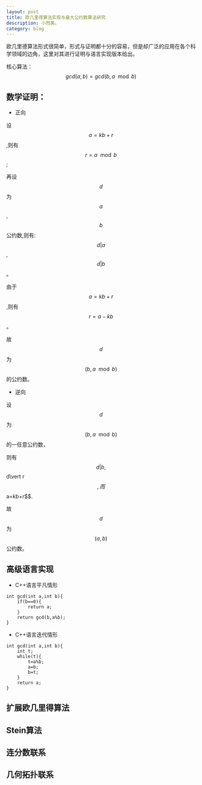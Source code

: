 ```yaml
---
layout: post
title: 欧几里得算法实现与最大公约数算法研究
description: 小而美。
category: blog
---
```


欧几里德算法形式很简单，形式与证明都十分的容易，但是却广泛的应用在各个科学领域的边角，这里对其进行证明与语言实现版本给出。

核心算法：$$gcd(a,b)=gcd(b,a\mod b)$$

数学证明：
--

- 正向

设$$a=kb+r$$,则有$$r=a\mod b$$;

再设$$d$$为$$a$$,$$b$$公约数,则有:$$d\vert a$$,$$d\vert b$$。

由于$$a=kb+r$$,则有$$r=a-kb$$。

故$$d$$为$$(b,a\mod b)$$的公约数。

- 逆向

设$$d$$为$$(b,a\mod b)$$的一任意公约数，

则有$$d\vert b,$$d\vert r$$,而$$a=kb+r$$.

故$$d$$为$$(a,b)$$公约数。

高级语言实现
--

- C++语言平凡情形

~~~
int gcd(int a,int b){
    if(b==0){
        return a;
    }
    return gcd(b,a%b);
}
~~~

- C++语言迭代情形

~~~
int gcd(int a,int b){
    int t;
    while(t){
        t=a%b;
        a=b;
        b=t;
    }
    return a;
}
~~~

扩展欧几里得算法
--

Stein算法
--

连分数联系
--

几何拓扑联系
--


